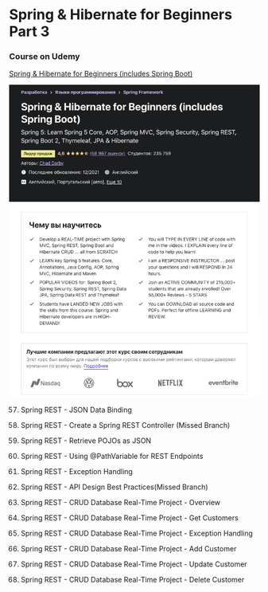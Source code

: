  # Spring & Hibernate for Beginners Part 3
### Course on Udemy

[Spring & Hibernate for Beginners (includes Spring Boot)](https://www.udemy.com/course/spring-hibernate-tutorial/)

![Shapka](https://github.com/lalik77/spring-and-hibernate-p3/blob/master/img/Shapka_Udemy_Course.png)


57. Spring REST - JSON Data Binding

58. Spring REST - Create a Spring REST Controller (Missed Branch)

59. Spring REST - Retrieve POJOs as JSON

60. Spring REST - Using @PathVariable for REST Endpoints

61. Spring REST - Exception Handling 

62. Spring REST - API Design Best Practices(Missed Branch)

63. Spring REST - CRUD Database Real-Time Project - Overview  

64. Spring REST - CRUD Database Real-Time Project - Get Customers

65. Spring REST - CRUD Database Real-Time Project - Exception Handling

66. Spring REST - CRUD Database Real-Time Project - Add Customer 

67. Spring REST - CRUD Database Real-Time Project - Update Customer 

68. Spring REST - CRUD Database Real-Time Project - Delete Customer


